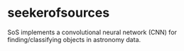 # seekerofsources
SoS implements a convolutional neural network (CNN) for finding/classifying objects in astronomy data.
